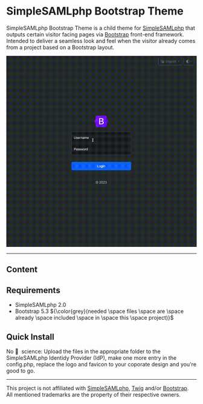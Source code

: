 # SimpleSAMLphp Bootstrap Theme

SimpleSAMLphp Bootstrap Theme is a child theme for <a href="https://github.com/simplesamlphp/simplesamlphp">SimpleSAMLphp</a> that outputs certain visitor facing pages via <a href="https://github.com/twbs/bootstrap">Bootstrap</a> front-end framework. Intended to deliver a seamless look and feel when the visitor already comes from a project based on a Bootstrap layout.

<img src="https://raw.githubusercontent.com/disisto/simplesamlphp-bootstrap-theme/main/img/simplesamlphp-bootstrap-theme.gif">

---

## Content

## Requirements

- SimpleSAMLphp 2.0
- Bootstrap 5.3  ${\color{grey}(needed  \space files  \space are  \space already  \space included  \space in  \space this  \space project)}$

## Quick Install
No&nbsp;🚀 &nbsp;science: Upload the files in the appropriate folder to the SimpleSAMLphp Identidy Provider (IdP), make one more entry in the config.php, replace the logo and favicon to your coporate design and you're good to go.

---

This project is not affiliated with <a href="https://simplesamlphp.org/">SimpleSAMLphp</a>, <a href="https://twig.symfony.com/">Twig</a> and/or <a href="https://getbootstrap.com/">Bootstrap</a>.<br>All mentioned trademarks are the property of their respective owners.
